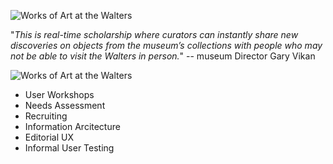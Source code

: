 ![Works of Art at the Walters](img/work/thewalters/img1.jpg)


"*This is real-time scholarship where curators can instantly share new discoveries on objects from the museum’s collections with people who may not be able to visit the Walters in person.*" -- museum Director Gary Vikan



![Works of Art at the Walters](img/work/thewalters/img2.jpg)

- User Workshops
- Needs Assessment
- Recruiting
- Information Arcitecture
- Editorial UX
- Informal User Testing